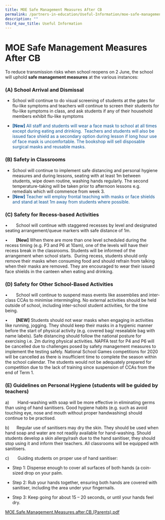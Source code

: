 ```yaml
---
title: MOE Safe Management Measures After CB
permalink: /partners-in-education/Useful-Information/moe-safe-management-measures-after-cb/
description: ""
third_nav_title: Useful Information
---
```

# MOE Safe Management Measures After CB
To reduce transmission risks when school reopens on 2 June, the school will uphold **safe management measures** at the various instances:

### (A) School Arrival and Dismissal

* School will continue to do visual screening of students at the gates for flu-like symptoms and teachers will continue to screen their students for flu-like symptoms in class, and ask students if any of their household members exhibit flu-like symptoms

* <span style = "color: #0b5394"> <b>[New]</b> All staff and students will wear a face mask to school at all times except during eating and drinking.  Teachers and students will also be issued face shield as a secondary option during lesson if long hour use of face mask is uncomfortable. The bookshop will sell disposable surgical masks and reusable masks.</span>

### (B) Safety in Classrooms

* School will continue to implement safe distancing and personal hygiene measures and during lessons, seating with at least 1m between students, wipe down routine, washing hands regularly. The second temperature-taking will be taken prior to afternoon lessons e.g. remedials which will commence from week 3.
* <span style = "color: #0b5394"> <b>[New]</b> Teacher will employ frontal teaching with masks or face shields and stand at least 1m away from students where possible.</span>

### (C) Safety for Recess-based Activities

•       School will continue with staggered recesses by level and designated seating arrangement/queue markers with safe distance of 1m.

•       **\[New\]** When there are more than one level scheduled during the recess timing (e.g. P3 and P6 at 10am), one of the levels will have their recess break in the classrooms. Students will be informed of the arrangement when school starts.  During recess, students should only remove their masks when consuming food and should refrain from talking when their masks are removed. They are encouraged to wear their issued face shields in the canteen when eating and drinking.

### (D) Safety for Other School-Based Activities

•       School will continue to suspend mass events like assemblies and inter-class CCAs to minimise intermingling. No external activities should be held outside of school, including inter-school student activities, for the time being.

•       **\[NEW\]** Students should not wear masks when engaging in activities like running, jogging. They should keep their masks in a hygienic manner before the start of physical activity (e.g. covered bag/ resealable bag with name labels). Safe distancing should follow the national posture for exercising i.e. 2m during physical activities. NAPFA test for P4 and P6 will be cancelled due to challenges posed by safety management measures to implement the testing safely. National School Games competitions for 2020 will be cancelled as there is insufficient time to complete the season within the school calendar. The students would not be adequately prepared for competition due to the lack of training since suspension of CCAs from the end of Term 1.

### (E) Guidelines on Personal Hygiene (students will be guided by teachers)

a)       Hand-washing with soap will be more effective in eliminating germs than using of hand sanitisers. Good hygiene habits (e.g. such as avoid touching eye, nose and mouth without proper handwashing) should continue to be practised. 

b)      Regular use of sanitisers may dry the skin. They should be used when hand soap and water are not readily available for hand-washing. Should students develop a skin allergy/rash due to the hand sanitiser, they should stop using it and inform their teachers. All classrooms will be equipped with sanitisers.

c)       Guiding students on proper use of hand sanitiser:

*   Step 1: Dispense enough to cover all surfaces of both hands (a coin-sized drop on your palm.

*   Step 2: Rub your hands together, ensuring both hands are covered with sanitiser, including the area under your fingernails.

*   Step 3: Keep going for about 15 – 20 seconds, or until your hands feel dry.


[MOE.Safe.Management.Measures.after.CB.(Parents).pdf](https://greenridgepri.moe.edu.sg/qql/slot/u547/General/MOE.Safe.Management.Measures.after.CB.(Parents).pdf)